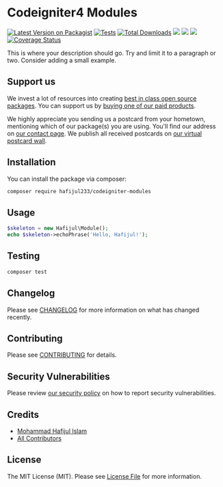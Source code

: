# Codeigniter4 Modules

[![Latest Version on Packagist](https://img.shields.io/packagist/v/hafijul233/codeigniter-modules.svg?style=flat-square)](https://packagist.org/packages/hafijul233/codeigniter-modules)
[![Tests](https://github.com/hafijul233/codeigniter-modules/actions/workflows/run-tests.yml/badge.svg?branch=main)](https://github.com/hafijul233/codeigniter-modules/actions/workflows/run-tests.yml)
[![Total Downloads](https://img.shields.io/packagist/dt/hafijul233/codeigniter-modules.svg?style=flat-square)](https://packagist.org/packages/hafijul233/codeigniter-modules)
[![](https://github.com/organization/project/workflows/PHPUnit/badge.svg)](https://github.com/organization/project/actions/workflows/phpunit.yml)
[![](https://github.com/organization/project/workflows/PHPStan/badge.svg)](https://github.com/organization/project/actions/workflows/phpstan.yml)
[![](https://github.com/organization/project/workflows/Deptrac/badge.svg)](https://github.com/organization/project/actions/workflows/deptrac.yml)
[![Coverage Status](https://coveralls.io/repos/github/organization/project/badge.svg?branch=develop)](https://coveralls.io/github/organization/project?branch=develop)

This is where your description should go. Try and limit it to a paragraph or two. Consider adding a small example.

## Support us

We invest a lot of resources into creating [best in class open source packages](https://spatie.be/open-source). You can support us by [buying one of our paid products](https://spatie.be/open-source/support-us).

We highly appreciate you sending us a postcard from your hometown, mentioning which of our package(s) you are using. You'll find our address on [our contact page](https://spatie.be/about-us). We publish all received postcards on [our virtual postcard wall](https://spatie.be/open-source/postcards).

## Installation

You can install the package via composer:

```bash
composer require hafijul233/codeigniter-modules
```

## Usage

```php
$skeleton = new Hafijul\Module();
echo $skeleton->echoPhrase('Hello, Hafijul!');
```

## Testing

```bash
composer test
```

## Changelog

Please see [CHANGELOG](CHANGELOG.md) for more information on what has changed recently.

## Contributing

Please see [CONTRIBUTING](https://github.com/spatie/.github/blob/main/CONTRIBUTING.md) for details.

## Security Vulnerabilities

Please review [our security policy](../../security/policy) on how to report security vulnerabilities.

## Credits

- [Mohammad Hafijul Islam](https://github.com/hafijul233)
- [All Contributors](../../contributors)

## License

The MIT License (MIT). Please see [License File](LICENSE.md) for more information.
